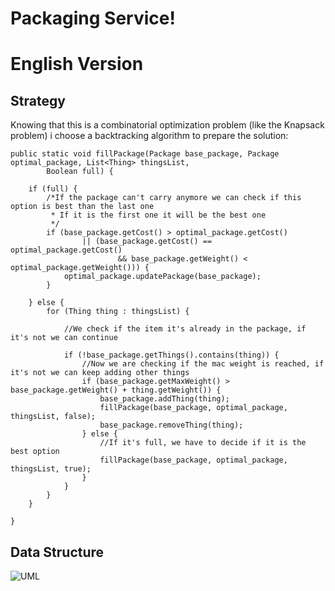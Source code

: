 # Packaging Service!
# English Version


## Strategy

Knowing that this is a combinatorial optimization problem (like the Knapsack problem) i choose a backtracking algorithm to prepare the solution:

    public static void fillPackage(Package base_package, Package optimal_package, List<Thing> thingsList,
			Boolean full) {

		if (full) {
			/*If the package can't carry anymore we can check if this option is best than the last one
			 * If it is the first one it will be the best one
			 */
			if (base_package.getCost() > optimal_package.getCost()
					|| (base_package.getCost() == optimal_package.getCost()
							&& base_package.getWeight() < optimal_package.getWeight())) {
				optimal_package.updatePackage(base_package);
			}

		} else {
			for (Thing thing : thingsList) {
				
				//We check if the item it's already in the package, if it's not we can continue
				 
				if (!base_package.getThings().contains(thing)) {
					//Now we are checking if the mac weight is reached, if it's not we can keep adding other things
					if (base_package.getMaxWeight() > base_package.getWeight() + thing.getWeight()) {
						base_package.addThing(thing);
						fillPackage(base_package, optimal_package, thingsList, false);
						base_package.removeThing(thing);
					} else {
						//If it's full, we have to decide if it is the best option
						fillPackage(base_package, optimal_package, thingsList, true);
					}
				}
			}
		}

	}

## Data Structure

![UML](https://picasaweb.google.com/109134416379125023794/6723674838878171713#6723674841612848978)


